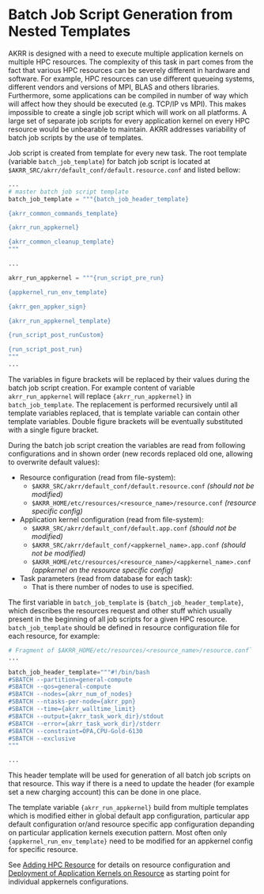 # Batch Job Script Generation from Nested Templates

AKRR is designed with a need to execute multiple application kernels on multiple HPC resources. 
The complexity of this task in part comes from
the fact that various HPC resources can be severely different in hardware and software. 
For example, HPC resources can use different queueing
systems, different vendors and versions of MPI, BLAS and others libraries. 
Furthermore, some applications can be compiled in number of way
which will affect how they should be executed (e.g. TCP/IP vs MPI). 
This makes impossible to create a single job script which will work on all
platforms. 
A large set of separate job scripts for every application kernel on every HPC resource would be unbearable to maintain. 
AKRR
addresses variability of batch job scripts by the use of templates. 

Job script is created from template for every new task.
The root template (variable ```batch_job_template```) for batch job script is located at 
```$AKRR_SRC/akrr/default_conf/default.resource.conf``` and listed bellow:

```python
...
# master batch job script template
batch_job_template = """{batch_job_header_template}

{akrr_common_commands_template}

{akrr_run_appkernel}

{akrr_common_cleanup_template}
"""

...

akrr_run_appkernel = """{run_script_pre_run}

{appkernel_run_env_template}

{akrr_gen_appker_sign}

{akrr_run_appkernel_template}

{run_script_post_runCustom}

{run_script_post_run}
"""
...
```

The variables in figure brackets will be replaced by their values during the batch job script creation.
For example content of variable ```akrr_run_appkernel``` will replace ```{akrr_run_appkernel}``` in ```batch_job_template```.
The replacement is performed recursively until all template variables replaced, 
that is template variable can contain other template variables. 
Double figure brackets will be eventually substituted with a single figure bracket.

During the batch job script creation the variables are read from following configurations and in shown order
(new records replaced old one, allowing to overwrite default values):

* Resource configuration (read from file-system):
    * ```$AKRR_SRC/akrr/default_conf/default.resource.conf``` *(should not be modified)*
    * ```$AKRR_HOME/etc/resources/<resource_name>/resource.conf``` *(resource specific config)*
* Application kernel configuration (read from file-system):
    * ```$AKRR_SRC/akrr/default_conf/default.app.conf``` *(should not be modified)*
    * ```$AKRR_SRC/akrr/default_conf/<appkernel_name>.app.conf``` *(should not be modified)*
    * ```$AKRR_HOME/etc/resources/<resource_name>/<appkernel_name>.conf``` *(appkernel on the resource specific config)*
* Task parameters (read from database for each task):
    * That is there number of nodes to use is specified.
    
The first variable in ```batch_job_template``` is ```{batch_job_header_template}```, 
which describes the resources request and other stuff which usually present in the
beginning of all job scripts for a given HPC resource. 
```batch_job_template``` should be defined in resource configuration file for each resource, for example:

```python
# Fragment of $AKRR_HOME/etc/resources/<resource_name>/resource.conf`
...

batch_job_header_template="""#!/bin/bash
#SBATCH --partition=general-compute
#SBATCH --qos=general-compute
#SBATCH --nodes={akrr_num_of_nodes}
#SBATCH --ntasks-per-node={akrr_ppn}
#SBATCH --time={akrr_walltime_limit}
#SBATCH --output={akrr_task_work_dir}/stdout
#SBATCH --error={akrr_task_work_dir}/stderr
#SBATCH --constraint=OPA,CPU-Gold-6130
#SBATCH --exclusive
"""

...
```

This header template will be used for generation of all batch job scripts on that resource.
This way if there is a need to update the header (for example set a new charging account) this can be done in one place.

The template variable ``{akrr_run_appkernel}`` build from multiple templates which is modified either in 
global default app configuration, particular app default configuration or/and resource specific app configuration depanding 
on particular application kernels execution pattern. Most often only ```{appkernel_run_env_template}``` need to be
modified for an appkernel config for specific resource.

See [Adding HPC Resource](AKRR_Add_Resource.md) for details on resource configuration and 
[Deployment of Application Kernels on Resource](AKRR_Deployment_of_Application_Kernel_on_Resource.md) 
as starting point for individual appkernels configurations.

